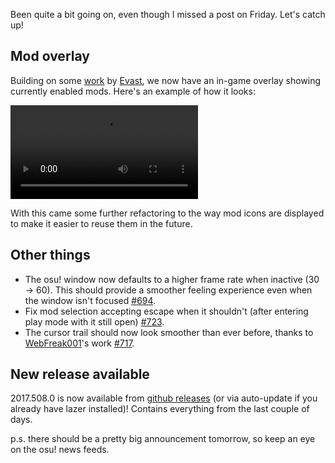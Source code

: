 Been quite a bit going on, even though I missed a post on Friday. Let's catch up!

## Mod overlay

Building on some [work](https://github.com/ppy/osu/pull/702) by [Evast](https://github.com/EVAST9919), we now have an in-game overlay showing currently enabled mods. Here's an example of how it looks:

<video src="//puu.sh/zPnuU/30a1df685a.mp4" controls preload="metadata"></video>

With this came some further refactoring to the way mod icons are displayed to make it easier to reuse them in the future.

## Other things

- The osu! window now defaults to a higher frame rate when inactive (30 -> 60). This should provide a smoother feeling experience even when the window isn't focused [#694](https://github.com/ppy/osu-framework/pull/694).
- Fix mod selection accepting escape when it shouldn't (after entering play mode with it still open) [#723](https://github.com/ppy/osu/pull/723).
- The cursor trail should now look smoother than ever before, thanks to [WebFreak001](https://github.com/WebFreak001)'s work [#717](https://github.com/ppy/osu/pull/717).

## New release available

2017.508.0 is now available from [github releases](https://github.com/ppy/osu/releases/tag/v2017.508.0) (or via auto-update if you already have lazer installed)! Contains everything from the last couple of days.

p.s. there should be a pretty big announcement tomorrow, so keep an eye on the osu! news feeds.